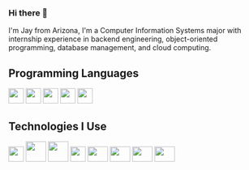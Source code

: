 ### Hi there 👋
I'm Jay from Arizona, I'm a Computer Information Systems major with internship experience in backend engineering, object-oriented programming, database management, and cloud computing. 


## Programming Languages
<img src = 'https://github.com/MarikIshtar007/MarikIshtar007/blob/master/images/python2.png' height='30'/>  <img src = 'https://github.com/MarikIshtar007/MarikIshtar007/blob/master/images/html.svg' width='30'/>  <img src = 'https://github.com/MarikIshtar007/MarikIshtar007/blob/master/images/css.svg' width='30'/>
 <img src = 'https://github.com/MarikIshtar007/MarikIshtar007/blob/master/images/sql.svg' width='30'/> <img src = 'https://github.com/MarikIshtar007/MarikIshtar007/blob/master/images/cpp.svg' width='30'/>

 ## Technologies I Use
 <img src = 'https://github.com/MarikIshtar007/MarikIshtar007/blob/master/images/pycharm.svg' width='30'/>  <img src = 'https://github.com/MarikIshtar007/MarikIshtar007/blob/master/images/android.svg' height='40'/> <img src = 'https://github.com/MarikIshtar007/MarikIshtar007/blob/master/images/django.svg' height='40'/> <img src = 'https://github.com/MarikIshtar007/MarikIshtar007/blob/master/images/git.svg' width='30'/> <img src = 'https://hackanons.com/wp-content/uploads/2021/07/145d-Which-MongoDB-version-do-I-have.jpg' width='40' height="30"/> <img src = 'https://logos-world.net/wp-content/uploads/2021/08/Amazon-Web-Services-AWS-Logo.png' width='40' height="30"/> <img src = 'https://logos-world.net/wp-content/uploads/2021/02/Google-Cloud-Emblem.png' width='40' height="30"/> <img src = 'https://e7.pngegg.com/pngimages/342/131/png-clipart-penguin-tux-design-logo-linux-penguin-animals-logo.png' width='40' height="30"/>
 

